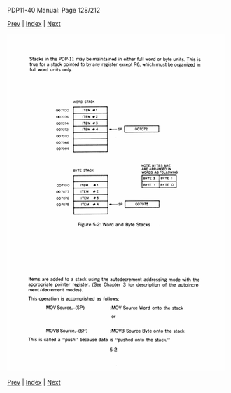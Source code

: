 PDP11-40 Manual: Page 128/212

[Prev](pdp11-40-000127.html) | [Index](index.html) | [Next](pdp11-40-000129.html)

![](pdp11-40-000128.gif)

[Prev](pdp11-40-000127.html) | [Index](index.html) | [Next](pdp11-40-000129.html)

